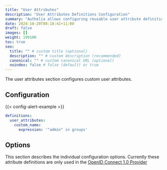 ```yaml
---
title: "User Attributes"
description: "User Attributes Definitions Configuration"
summary: "Authelia allows configuring reusable user attribute definitions."
date: 2024-10-20T08:18:41+11:00
draft: false
images: []
weight: 199100
toc: true
seo:
  title: "" # custom title (optional)
  description: "" # custom description (recommended)
  canonical: "" # custom canonical URL (optional)
  noindex: false # false (default) or true
---
```


The user attributes section configures custom user attributes.

## Configuration

{{< config-alert-example >}}

```yaml {title="configuration.yml"}
definitions:
  user_attributes:
    custom_name:
      expression: '"admin" in groups'
```

## Options

This section describes the individual configuration options. Currently these attribute definitions are only used in the
[OpenID Connect 1.0 Provider](../identity-providers/openid-connect/provider.md#claims_policies)
